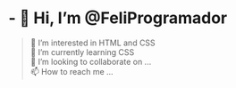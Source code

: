 <h1>
  - 👋 Hi, I’m @FeliProgramador
</h1>



>👀 I’m interested in HTML and CSS <br>
>🌱 I’m currently learning CSS <br>
>💞️ I’m looking to collaborate on ... <br>
>📫 How to reach me ... <br>

<!---
FeliProgramador/FeliProgramador is a ✨ special ✨ repository because its `README.md` (this file) appears on your GitHub profile.
You can click the Preview link to take a look at your changes.
--->
